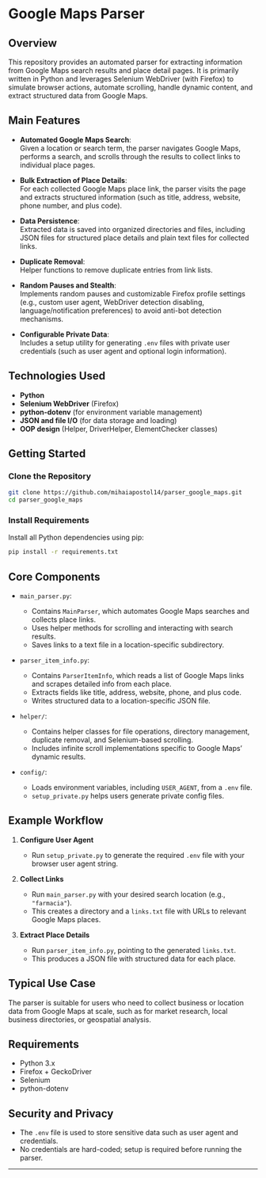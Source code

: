 # Google Maps Parser

## Overview

This repository provides an automated parser for extracting information from Google Maps search results and place detail pages. It is primarily written in Python and leverages Selenium WebDriver (with Firefox) to simulate browser actions, automate scrolling, handle dynamic content, and extract structured data from Google Maps.

## Main Features

- **Automated Google Maps Search**:  
  Given a location or search term, the parser navigates Google Maps, performs a search, and scrolls through the results to collect links to individual place pages.

- **Bulk Extraction of Place Details**:  
  For each collected Google Maps place link, the parser visits the page and extracts structured information (such as title, address, website, phone number, and plus code).

- **Data Persistence**:  
  Extracted data is saved into organized directories and files, including JSON files for structured place details and plain text files for collected links.

- **Duplicate Removal**:  
  Helper functions to remove duplicate entries from link lists.

- **Random Pauses and Stealth**:  
  Implements random pauses and customizable Firefox profile settings (e.g., custom user agent, WebDriver detection disabling, language/notification preferences) to avoid anti-bot detection mechanisms.

- **Configurable Private Data**:  
  Includes a setup utility for generating `.env` files with private user credentials (such as user agent and optional login information).

## Technologies Used

- **Python**
- **Selenium WebDriver** (Firefox)
- **python-dotenv** (for environment variable management)
- **JSON and file I/O** (for data storage and loading)
- **OOP design** (Helper, DriverHelper, ElementChecker classes)

## Getting Started

### Clone the Repository

```sh
git clone https://github.com/mihaiapostol14/parser_google_maps.git
cd parser_google_maps
```

### Install Requirements

Install all Python dependencies using pip:

```sh
pip install -r requirements.txt
```

## Core Components

- `main_parser.py`:  
  - Contains `MainParser`, which automates Google Maps searches and collects place links.
  - Uses helper methods for scrolling and interacting with search results.
  - Saves links to a text file in a location-specific subdirectory.

- `parser_item_info.py`:  
  - Contains `ParserItemInfo`, which reads a list of Google Maps links and scrapes detailed info from each place.
  - Extracts fields like title, address, website, phone, and plus code.
  - Writes structured data to a location-specific JSON file.

- `helper/`:  
  - Contains helper classes for file operations, directory management, duplicate removal, and Selenium-based scrolling.
  - Includes infinite scroll implementations specific to Google Maps’ dynamic results.

- `config/`:  
  - Loads environment variables, including `USER_AGENT`, from a `.env` file.
  - `setup_private.py` helps users generate private config files.

## Example Workflow

1. **Configure User Agent**  
   - Run `setup_private.py` to generate the required `.env` file with your browser user agent string.

2. **Collect Links**  
   - Run `main_parser.py` with your desired search location (e.g., `"farmacia"`).
   - This creates a directory and a `links.txt` file with URLs to relevant Google Maps places.

3. **Extract Place Details**  
   - Run `parser_item_info.py`, pointing to the generated `links.txt`.
   - This produces a JSON file with structured data for each place.

## Typical Use Case

The parser is suitable for users who need to collect business or location data from Google Maps at scale, such as for market research, local business directories, or geospatial analysis.

## Requirements

- Python 3.x
- Firefox + GeckoDriver
- Selenium
- python-dotenv

## Security and Privacy

- The `.env` file is used to store sensitive data such as user agent and credentials.  
- No credentials are hard-coded; setup is required before running the parser.

---